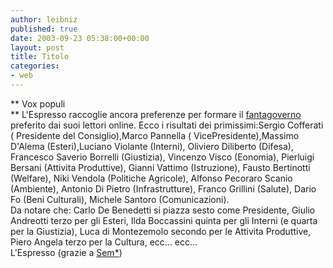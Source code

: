 ```yaml
---
author: leibniz
published: true
date: 2003-09-23 05:38:00+00:00
layout: post
title: Titolo
categories:
- web
---
```


   ** Vox populi   
** L'Espresso raccoglie ancora preferenze per formare il  [   fantagoverno ](http://www.speciali.espressonline.it/cgi-bin/risultati.pl) preferito dai suoi lettori online. Ecco i risultati dei primissimi:Sergio Cofferati (   Presidente del Consiglio),Marco Pannella ( VicePresidente),Massimo D'Alema (Esteri),Luciano Violante (Interni), Oliviero Diliberto (Difesa), Francesco Saverio Borrelli (Giustizia), Vincenzo Visco (Eonomia), Pierluigi Bersani (Attivita Produttive), Gianni Vattimo (Istruzione), Fausto Bertinotti (Welfare), Niki Vendola (Politiche Agricole), Alfonso Pecoraro Scanio (Ambiente), Antonio Di Pietro (Infrastrutture), Franco Grillini (Salute), Dario Fo (Beni Culturali), Michele Santoro (Comunicazioni).   
  Da notare che: Carlo De Benedetti si piazza sesto come Presidente, Giulio Andreotti terzo per gli Esteri, Ilda Boccassini quinta per gli Interni (e quarta per la Giustizia), Luca di Montezemolo secondo per le Attivita Produttive, Piero Angela terzo per la Cultura, ecc... ecc...   
L'Espresso (grazie a  [ Sem*](http://semerssuaq.splinder.it/))
